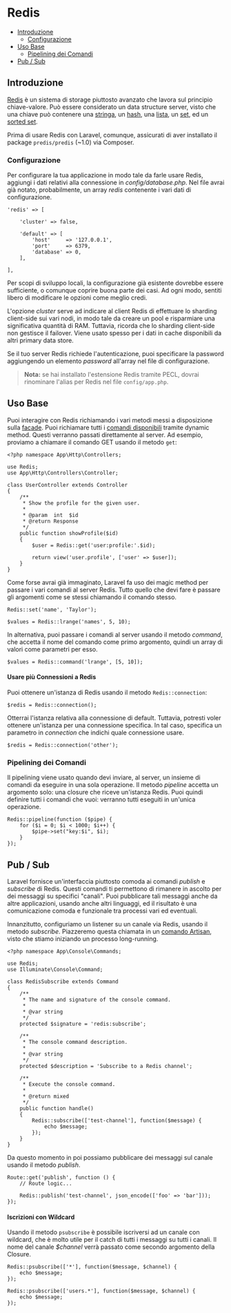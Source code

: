 # Redis

- [Introduzione](#introduzione)
	- [Configurazione](#configurazione)
- [Uso Base](#uso-base)
	- [Pipelining dei Comandi](#pipelining-comandi)
- [Pub / Sub](#pubsub)

<a name="introduzione"></a>
## Introduzione

[Redis](http://redis.io) è un sistema di storage piuttosto avanzato che lavora sul principio chiave-valore. Può essere considerato un data structure server, visto che una chiave può contenere una [stringa](http://redis.io/topics/data-types#strings), un [hash](http://redis.io/topics/data-types#hashes), una [lista](http://redis.io/topics/data-types#lists), un [set](http://redis.io/topics/data-types#sets), ed un [sorted set](http://redis.io/topics/data-types#sorted-sets). 

Prima di usare Redis con Laravel, comunque, assicurati di aver installato il package `predis/predis` (~1.0) via Composer.

<a name="configurazione"></a>
### Configurazione

Per configurare la tua applicazione in modo tale da farle usare Redis, aggiungi i dati relativi alla connessione in _config/database.php_. Nel file avrai già notato, probabilmente, un array _redis_ contenente i vari dati di configurazione.

    'redis' => [

        'cluster' => false,

        'default' => [
            'host'     => '127.0.0.1',
            'port'     => 6379,
            'database' => 0,
        ],

    ],

Per scopi di sviluppo locali, la configurazione già esistente dovrebbe essere sufficiente, o comunque coprire buona parte dei casi. Ad ogni modo, sentiti libero di modificare le opzioni come meglio credi.

L'opzione _cluster_ serve ad indicare al client Redis di effettuare lo sharding client-side sui vari nodi, in modo tale da creare un pool e risparmiare una significativa quantità di RAM. Tuttavia, ricorda che lo sharding client-side non gestisce il failover. Viene usato spesso per i dati in cache disponibili da altri primary data store.

Se il tuo server Redis richiede l'autenticazione, puoi specificare la password aggiungendo un elemento _password_ all'array nel file di configurazione.

> **Nota:** se hai installato l'estensione Redis tramite PECL, dovrai rinominare l'alias per Redis nel file `config/app.php`.

<a name="uso-base"></a>
## Uso Base

Puoi interagire con Redis richiamando i vari metodi messi a disposizione sulla [facade](/docs/5.1/facade). Puoi richiamare tutti i <a href="http://redis.io/commands" target="_blank">comandi disponibili</a> tramite dynamic method. Questi verranno passati direttamente al server. Ad esempio, proviamo a chiamare il comando GET usando il metodo `get`:

	<?php namespace App\Http\Controllers;

	use Redis;
	use App\Http\Controllers\Controller;

	class UserController extends Controller
	{
		/**
		 * Show the profile for the given user.
		 *
		 * @param  int  $id
		 * @return Response
		 */
		public function showProfile($id)
		{
			$user = Redis::get('user:profile:'.$id);

			return view('user.profile', ['user' => $user]);
		}
	}

Come forse avrai già immaginato, Laravel fa uso dei magic method per passare i vari comandi al server Redis. Tutto quello che devi fare è passare gli argomenti come se stessi chiamando il comando stesso.

	Redis::set('name', 'Taylor');

	$values = Redis::lrange('names', 5, 10);

In alternativa, puoi passare i comandi al server usando il metodo _command_, che accetta il nome del comando come primo argomento, quindi un array di valori come parametri per esso.

	$values = Redis::command('lrange', [5, 10]);

#### Usare più Connessioni a Redis

Puoi ottenere un'istanza di Redis usando il metodo `Redis::connection`:

	$redis = Redis::connection();

Otterrai l'istanza relativa alla connessione di default. Tuttavia, potresti voler ottenere un'istanza per una connessione specifica. In tal caso, specifica un parametro in _connection_ che indichi quale connessione usare.

	$redis = Redis::connection('other');

<a name="pipelining-comandi"></a>
### Pipelining dei Comandi

Il pipelining viene usato quando devi inviare, al server, un insieme di comandi da eseguire in una sola operazione. Il metodo _pipeline_ accetta un argomento solo: una closure che riceve un'istanza Redis. Puoi quindi definire tutti i comandi che vuoi: verranno tutti eseguiti in un'unica operazione.

	Redis::pipeline(function ($pipe) {
		for ($i = 0; $i < 1000; $i++) {
			$pipe->set("key:$i", $i);
		}
	});

<a name="pubsub"></a>
## Pub / Sub

Laravel fornisce un'interfaccia piuttosto comoda ai comandi _publish_ e _subscribe_ di Redis. Questi comandi ti permettono di rimanere in ascolto per dei messaggi su specifici "canali". Puoi pubblicare tali messaggi anche da altre applicazioni, usando anche altri linguaggi, ed il risultato è una comunicazione comoda e funzionale tra processi vari ed eventuali.

Innanzitutto, configuriamo un listener su un canale via Redis, usando il metodo _subscribe_. Piazzeremo questa chiamata in un [comando Artisan](/docs/5.1/artisan), visto che stiamo iniziando un processo long-running.

	<?php namespace App\Console\Commands;

	use Redis;
	use Illuminate\Console\Command;

	class RedisSubscribe extends Command
	{
        /**
         * The name and signature of the console command.
         *
         * @var string
         */
        protected $signature = 'redis:subscribe';

	    /**
	     * The console command description.
	     *
	     * @var string
	     */
	    protected $description = 'Subscribe to a Redis channel';

	    /**
	     * Execute the console command.
	     *
	     * @return mixed
	     */
	    public function handle()
	    {
			Redis::subscribe(['test-channel'], function($message) {
				echo $message;
			});
	    }
	}

Da questo momento in poi possiamo pubblicare dei messaggi sul canale usando il metodo _publish_.

	Route::get('publish', function () {
		// Route logic...

		Redis::publish('test-channel', json_encode(['foo' => 'bar']));
	});

#### Iscrizioni con Wildcard

Usando il metodo `psubscribe` è possibile iscriversi ad un canale con wildcard, che è molto utile per il catch di tutti i messaggi su tutti i canali. Il nome del canale _$channel_ verrà passato come secondo argomento della Closure.

	Redis::psubscribe(['*'], function($message, $channel) {
		echo $message;
	});

	Redis::psubscribe(['users.*'], function($message, $channel) {
		echo $message;
	});
